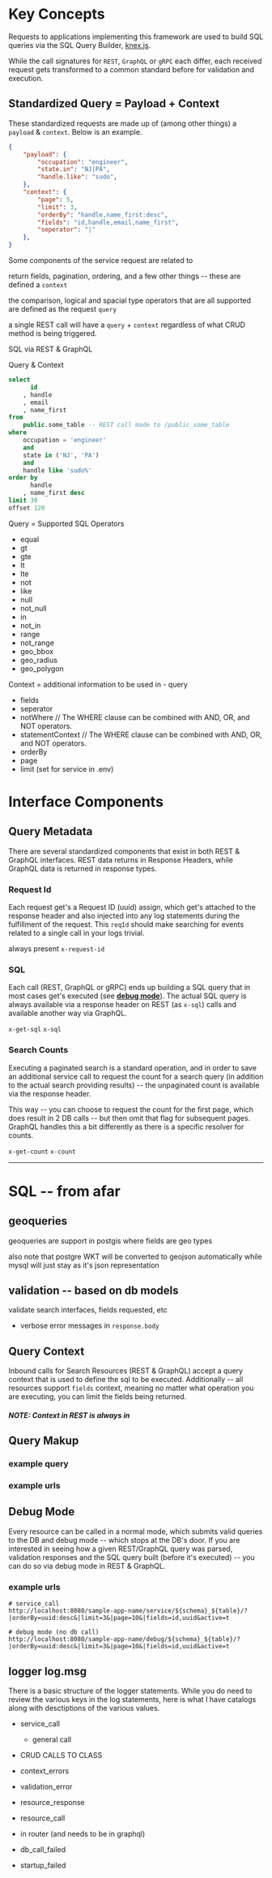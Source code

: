 
# Key Concepts

Requests to applications implementing this framework are used to build SQL queries via the SQL Query Builder, [knex.js](http://knexjs.org).

While the call signatures for `REST`, `GraphQL` or `gRPC` each differ, each received request gets transformed to a common standard before for validation and execution.

## Standardized Query = Payload + Context

These standardized requests are made up of (among other things) a `payload` & `context`. Below is an example.

```json
{
	"payload": {
		"occupation": "engineer",
		"state.in": "NJ|PA",
		"handle.like": "sudo",
	},
	"context": {
		"page": 5,
		"limit": 3,
		"orderBy": "handle,name_first:desc",
		"fields": "id,handle,email,name_first",
		"seperator": "|"
	},
}
```



Some components of the 
service request are related to 

return fields, pagination, ordering, and a few other things -- these are defined a `context`

the comparison, logical and spacial type operators that are all supported are defined as the request `query`

a single REST call will have a `query` + `context` regardless of what CRUD method is being triggered.





SQL via REST & GraphQL

Query & Context

```sql
select
	  id
	, handle
	, email
	, name_first
from
	public.some_table -- REST call made to /public_some_table
where
	occupation = 'engineer'
	and
	state in ('NJ', 'PA')
	and	
	handle like 'sudo%'
order by
	  handle
	, name_first desc
limit 30
offset 120
```



Query = Supported SQL Operators
 - equal
 - gt
 - gte
 - lt
 - lte
 - not
 - like
 - null
 - not_null
 - in
 - not_in
 - range
 - not_range
 - geo_bbox
 - geo_radius
 - geo_polygon

Context = additional information to be used in - query
- fields
- seperator
- notWhere // The WHERE clause can be combined with AND, OR, and NOT operators.
- statementContext // The WHERE clause can be combined with AND, OR, and NOT operators.
- orderBy
- page
- limit (set for service in .env)





# Interface Components

## Query Metadata

There are several standardized components that exist in both REST & GraphQL interfaces.
REST data returns in Response Headers, while GraphQL data is returned in response types.


### Request Id

Each request get's a Request ID (uuid) assign, which get's attached to the response header and also injected into any log statements during the fulfillment of the request. This `reqId` should make searching for events related to a single call in your logs trivial.

always present
`x-request-id`

### SQL

Each call (REST, GraphQL or gRPC) ends up building a SQL query that in most cases get's executed (see [**debug mode**]()). The actual SQL query is always available via a response header on REST (as `x-sql`) calls and available another way via GraphQL.

`x-get-sql`
`x-sql`


### Search Counts

Executing a paginated search is a standard operation, and in order to save an additional service call to request the count for a search query (in addition to the actual search providing results) -- the unpaginated count is available via the response header.

This way -- you can choose to request the count for the first page, which does result in 2 DB calls -- but then omit that flag for subsequent pages. GraphQL handles this a bit differently as there is a specific resolver for counts.


`x-get-count`
`x-count`




------


# SQL -- from afar

## geoqueries
  geoqueries are support in postgis where fields are geo types

  also note that postgre WKT will be converted to geojson automatically while mysql will just stay as it's json representation





## validation -- based on db models
validate search interfaces, fields requested, etc
- verbose error messages in `response.body`

## Query Context

Inbound calls for Search Resources (REST & GraphQL) accept a query context that is used to define the sql to be executed. Additionally -- all resources support `fields` context, meaning no matter what operation you are executing, you can limit the fields being returned.

##### **NOTE:** Context in REST is always in 
## Query Makup
### example query
### example urls






## Debug Mode

Every resource can be called in a normal mode, which submits valid queries to the DB and debug mode -- which stops at the DB's door. If you are interested in seeing how a given REST/GraphQL query was parsed, validation responses and the SQL query built (before it's executed) -- you can do so via debug mode in REST & GraphQL.



### example urls
```
# service_call
http://localhost:8080/sample-app-name/service/${schema}_${table}/?|orderBy=uuid:desc&|limit=3&|page=10&|fields=id,uuid&active=t

# debug mode (no db call)
http://localhost:8080/sample-app-name/debug/${schema}_${table}/?|orderBy=uuid:desc&|limit=3&|page=10&|fields=id,uuid&active=t
```



## logger log.msg

There is a basic structure of the logger statements. While you do need to review the various keys in the log statements, here is what I have catalogs along with desctiptions of the various values.

- service_call
  - general call

- CRUD CALLS TO CLASS
- context_errors
- validation_error
- resource_response
- resource_call

- in router (and needs to be in graphql)
- db_call_failed

- startup_failed

